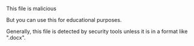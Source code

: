 This file is malicious

But you can use this for educational purposes.

Generally, this file is detected by security tools unless it is in a format like ".docx".
